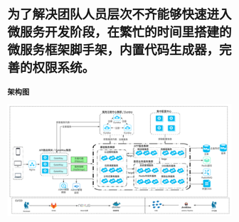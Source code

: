 # 为了解决团队人员层次不齐能够快速进入微服务开发阶段，在繁忙的时间里搭建的微服务框架脚手架，内置代码生成器，完善的权限系统。
### 架构图   
![Image text](image/Framework.jpg)

